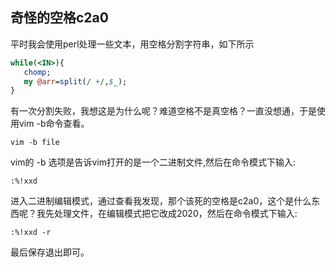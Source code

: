 ## 奇怪的空格c2a0
平时我会使用perl处理一些文本，用空格分割字符串，如下所示
```perl
while(<IN>){
   chomp;
   my @arr=split(/ +/,$_);
}
```

有一次分割失败，我想这是为什么呢？难道空格不是真空格？一直没想通，于是使用vim -b命令查看。
```shell
vim -b file
```
vim的 -b 选项是告诉vim打开的是一个二进制文件,然后在命令模式下输入:
```shell
:%!xxd
```
进入二进制编辑模式，通过查看我发现，那个该死的空格是c2a0，这个是什么东西呢？我先处理文件，在编辑模式把它改成2020，然后在命令模式下输入:
```shell
:%!xxd -r
```
最后保存退出即可。
